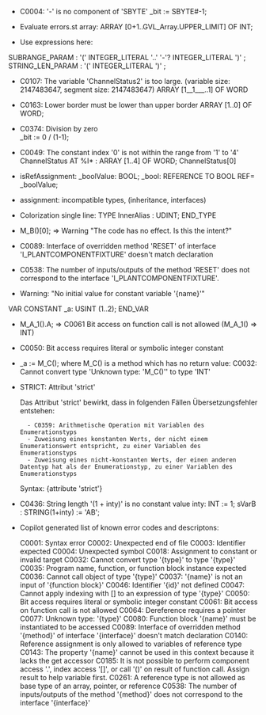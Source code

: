 
- C0004: '-' is no component of 'SBYTE'
  	_bit := SBYTE#-1;

- Evaluate errors.st
 array: ARRAY [0+1..GVL_Array.UPPER_LIMIT] OF INT;

- Use expressions here:

SUBRANGE_PARAM      : '(' INTEGER_LITERAL '..' '-'? INTEGER_LITERAL ')' ;
STRING_LEN_PARAM    : '(' INTEGER_LITERAL ')' ;

- C0107: The variable 'ChannelStatus2' is too large. (variable size: 2147483647, segment size: 2147483647)
ARRAY [1__1___..1] OF WORD

- C0163: Lower border must be lower than upper border
ARRAY [1..0] OF WORD;

- C0374: Division by zero	
_bit := 0 / (1-1);

- C0049: The constant index '0' is not within the range from '1' to '4'
ChannelStatus	AT %I* : ARRAY [1..4] OF WORD;
ChannelStatus[0]

- isRefAssignment: 
    _boolValue: BOOL;
    _bool: REFERENCE TO BOOL REF= _boolValue;

- assignment: incompatible types, (inheritance, interfaces)

- Colorization single line: TYPE InnerAlias : UDINT; END_TYPE

- M_B()[0]; => Warning "The code has no effect. Is this the intent?"

- C0089: Interface of overridden method 'RESET' of interface 'I_PLANTCOMPONENTFIXTURE' doesn't match declaration

- C0538: The number of inputs/outputs of the method 'RESET' does not correspond to the interface 'I_PLANTCOMPONENTFIXTURE'.

- Warning: "No initial value for constant variable '{name}'"

VAR CONSTANT
	_a: USINT (1..2);
END_VAR

- M_A_1().A; => C0061 Bit access on function call is not allowed (M_A_1() => INT)
- C0050: Bit access requires literal or symbolic integer constant

- _a := M_C(); where M_C() is a method which has no return value: C0032: Cannot convert type 'Unknown type: 'M_C()'' to type 'INT'


- STRICT:
    Attribut 'strict'

    Das Attribut 'strict' bewirkt, dass in folgenden Fällen Übersetzungsfehler entstehen:

        - C0359: Arithmetische Operation mit Variablen des Enumerationstyps
        - Zuweisung eines konstanten Werts, der nicht einem Enumerationswert entspricht, zu einer Variablen des Enumerationstyps
        - Zuweisung eines nicht-konstanten Werts, der einen anderen Datentyp hat als der Enumerationstyp, zu einer Variablen des Enumerationstyps

    Syntax: {attribute 'strict'}

- C0436: String length '(1 + inty)' is no constant value
  inty: INT := 1;
  sVarB : STRING(1+inty) := 'AB';

- Copilot generated list of known error codes and descriptons:

  C0001: Syntax error
  C0002: Unexpected end of file
  C0003: Identifier expected
  C0004: Unexpected symbol
  C0018: Assignment to constant or invalid target
  C0032: Cannot convert type '{type}' to type '{type}'
  C0035: Program name, function, or function block instance expected
  C0036: Cannot call object of type '{type}'
  C0037: '{name}' is not an input of '{function block}'
  C0046: Identifier '{id}' not defined
  C0047: Cannot apply indexing with [] to an expression of type '{type}'
  C0050: Bit access requires literal or symbolic integer constant
  C0061: Bit access on function call is not allowed
  C0064: Dereference requires a pointer
  C0077: Unknown type: '{type}'
  C0080: Function block '{name}' must be instantiated to be accessed
  C0089: Interface of overridden method '{method}' of interface '{interface}' doesn't match declaration
  C0140: Reference assignment is only allowed to variables of reference type
  C0143: The property '{name}' cannot be used in this context because it lacks the get accessor
  C0185: It is not possible to perform component access '.', index access '[]', or call '()' on result of function call. Assign result to help variable first.
  C0261: A reference type is not allowed as base type of an array, pointer, or reference
  C0538: The number of inputs/outputs of the method '{method}' does not correspond to the interface '{interface}'